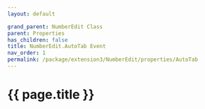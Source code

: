 ```yaml
---
layout: default

grand_parent: NumberEdit Class
parent: Properties
has_children: false
title: NumberEdit.AutoTab Event
nav_order: 1
permalink: /package/extension3/NumberEdit/properties/AutoTab
---
```

# {{ page.title }}
